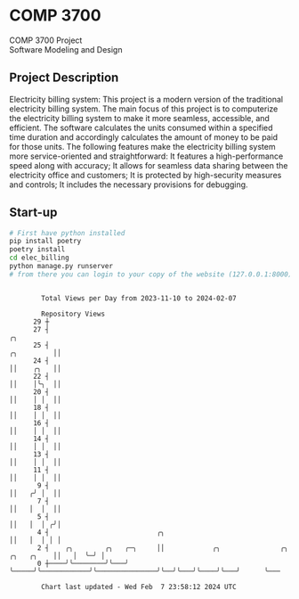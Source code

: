 # COMP 3700
COMP 3700 Project  
Software Modeling and Design
## Project Description
Electricity billing system: This project is a modern version of the traditional electricity billing system. The main focus of this project is to computerize the electricity billing system to make it more seamless, accessible, and efficient. The software calculates the units consumed within a specified time duration and accordingly calculates the amount of money to be paid for those units. The following features make the electricity billing system more service-oriented and straightforward: It features a high-performance speed along with accuracy; It allows for seamless data sharing between the electricity office and customers; It is protected by high-security measures and controls; It includes the necessary provisions for debugging.

## Start-up
```bash
# First have python installed
pip install poetry
poetry install
cd elec_billing
python manage.py runserver
# from there you can login to your copy of the website (127.0.0.1:8000), default creds are admin/admin
```

```

        Total Views per Day from 2023-11-10 to 2024-02-07

        Repository Views
      29 ┼
      27 ┤                                                                                    ╭╮
      25 ┤                                                                         ╭╮         ││
      24 ┤                                                                         ││    ╭╮   ││
      22 ┤                                                                         ││    │╰╮  ││
      20 ┤                                                                         ││    │ │  ││
      18 ┤                                                                         ││    │ │  ││
      16 ┤                                                                         ││    │ │  ││
      14 ┤                                                                         ││    │ │  ││
      13 ┤                                                                         ││    │ │  ││
      11 ┤                                                                         ││    │ │  ││
       9 ┤                                                                         ││   ╭╯ │  ││
       7 ┤                                                                         ││   │  │  ││
       5 ┤                                                                         ││   │  │ ╭╯│
       4 ┤                           ╭╮                                            ││   │  │ │ │
       2 ┤    ╭╮        ╭╮   ╭─╮     ││            ╭╮               ╭╮  ╭╮   ╭╮    ││   │  ╰─╯ │
       0 ┼────╯╰────────╯╰───╯ ╰─────╯╰────────────╯╰───────────────╯╰──╯╰───╯╰────╯╰───╯      ╰───

        Chart last updated - Wed Feb  7 23:58:12 2024 UTC
        
```
